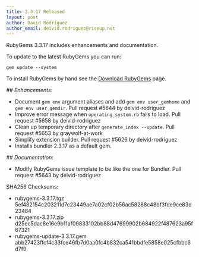 ```yaml
---
title: 3.3.17 Released
layout: post
author: David Rodríguez
author_email: deivid.rodriguez@riseup.net
---
```


RubyGems 3.3.17 includes enhancements and documentation.

To update to the latest RubyGems you can run:

    gem update --system

To install RubyGems by hand see the [Download RubyGems][download] page.


_## Enhancements:_

* Document `gem env` argument aliases and add `gem env user_gemhome` and
  `gem env user_gemdir`. Pull request #5644 by deivid-rodriguez
* Improve error message when `operating_system.rb` fails to load. Pull
  request #5658 by deivid-rodriguez
* Clean up temporary directory after `generate_index --update`. Pull
  request #5653 by graywolf-at-work
* Simplify extension builder. Pull request #5626 by deivid-rodriguez
* Installs bundler 2.3.17 as a default gem.

_## Documentation:_

* Modify RubyGems issue template to be like the one for Bundler. Pull
  request #5643 by deivid-rodriguez


SHA256 Checksums:

* rubygems-3.3.17.tgz  
  5ef482154c203211d7c23449ae7a02cf02b56ac58288c48bf3fde9ce83d23484
* rubygems-3.3.17.zip  
  d25ec5dac8e16e9b11af09833102bb88d47699902b684922f487623a95f67321
* rubygems-update-3.3.17.gem  
  abb27423ffcf4c33fce46fb7d0aa0fc4b832ca541bbdfe5858e025cfbbc6d7f9


[download]: https://rubygems.org/pages/download

